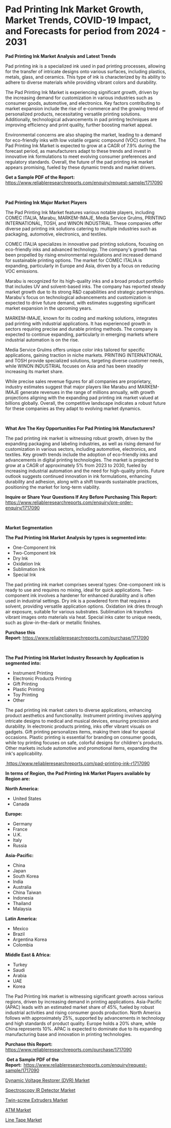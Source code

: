 <p><h1>Pad Printing Ink Market Growth, Market Trends, COVID-19 Impact, and Forecasts for period from 2024 - 2031</h1></p><p><strong>Pad Printing Ink Market Analysis and Latest Trends</strong></p>
<p><p>Pad printing ink is a specialized ink used in pad printing processes, allowing for the transfer of intricate designs onto various surfaces, including plastics, metals, glass, and ceramics. This type of ink is characterized by its ability to adhere to diverse materials while providing vibrant colors and durability.</p><p>The Pad Printing Ink Market is experiencing significant growth, driven by the increasing demand for customization in various industries such as consumer goods, automotive, and electronics. Key factors contributing to market expansion include the rise of e-commerce and the growing trend of personalized products, necessitating versatile printing solutions. Additionally, technological advancements in pad printing techniques are improving efficiency and print quality, further boosting market appeal.</p><p>Environmental concerns are also shaping the market, leading to a demand for eco-friendly inks with low volatile organic compound (VOC) content. The Pad Printing Ink Market is expected to grow at a CAGR of 7.9% during the forecast period, as manufacturers adapt to these trends and invest in innovative ink formulations to meet evolving consumer preferences and regulatory standards. Overall, the future of the pad printing ink market appears promising, fueled by these dynamic trends and market drivers.</p></p>
<p><strong>Get a Sample PDF of the Report:&nbsp;</strong> <a href="https://www.reliableresearchreports.com/enquiry/request-sample/1717090?utm_campaign=1470&utm_medium=2&utm_source=Github&utm_content=ia&utm_term=13102024&utm_id=pad-printing-ink">https://www.reliableresearchreports.com/enquiry/request-sample/1717090</a></p>
<p>&nbsp;</p>
<p><strong>Pad Printing Ink Major Market Players</strong></p>
<p><p>The Pad Printing Ink Market features various notable players, including COMEC ITALIA, Marabu, MARKEM-IMAJE, Media Service Grulms, PRINTING INTERNATIONAL, TOSH, and WINON INDUSTRIAL. These companies offer diverse pad printing ink solutions catering to multiple industries such as packaging, automotive, electronics, and textiles.</p><p>COMEC ITALIA specializes in innovative pad printing solutions, focusing on eco-friendly inks and advanced technology. The company's growth has been propelled by rising environmental regulations and increased demand for sustainable printing options. The market for COMEC ITALIA is expanding, particularly in Europe and Asia, driven by a focus on reducing VOC emissions.</p><p>Marabu is recognized for its high-quality inks and a broad product portfolio that includes UV and solvent-based inks. The company has reported steady market growth due to its strong R&D capabilities and strategic partnerships. Marabu's focus on technological advancements and customization is expected to drive future demand, with estimates suggesting significant market expansion in the upcoming years.</p><p>MARKEM-IMAJE, known for its coding and marking solutions, integrates pad printing with industrial applications. It has experienced growth in sectors requiring precise and durable printing methods. The company is expected to continue expanding, particularly in emerging markets where industrial automation is on the rise.</p><p>Media Service Grulms offers unique color inks tailored for specific applications, gaining traction in niche markets. PRINTING INTERNATIONAL and TOSH provide specialized solutions, targeting diverse customer needs, while WINON INDUSTRIAL focuses on Asia and has been steadily increasing its market share.</p><p>While precise sales revenue figures for all companies are proprietary, industry estimates suggest that major players like Marabu and MARKEM-IMAJE generate revenues in the range of millions annually, with growth projections aligning with the expanding pad printing ink market valued at billions globally. Overall, the competitive landscape indicates a robust future for these companies as they adapt to evolving market dynamics.</p></p>
<p>&nbsp;</p>
<p><strong>What Are The Key Opportunities For Pad Printing Ink Manufacturers?</strong></p>
<p><p>The pad printing ink market is witnessing robust growth, driven by the expanding packaging and labeling industries, as well as rising demand for customization in various sectors, including automotive, electronics, and textiles. Key growth trends include the adoption of eco-friendly inks and advancements in digital printing technologies. The market is projected to grow at a CAGR of approximately 5% from 2023 to 2030, fueled by increasing industrial automation and the need for high-quality prints. Future outlook suggests continued innovation in ink formulations, enhancing durability and adhesion, along with a shift towards sustainable practices, positioning the market for long-term viability.</p></p>
<p><strong>Inquire or Share Your Questions If Any Before Purchasing This Report:</strong> <a href="https://www.reliableresearchreports.com/enquiry/pre-order-enquiry/1717090?utm_campaign=1470&utm_medium=2&utm_source=Github&utm_content=ia&utm_term=13102024&utm_id=pad-printing-ink">https://www.reliableresearchreports.com/enquiry/pre-order-enquiry/1717090</a></p>
<p>&nbsp;</p>
<p><strong>Market Segmentation</strong></p>
<p><strong>The Pad Printing Ink Market Analysis by types is segmented into:</strong></p>
<p><ul><li>One-Component Ink</li><li>Two-Component Ink</li><li>Dry Ink</li><li>Oxidation Ink</li><li>Sublimation Ink</li><li>Special Ink</li></ul></p>
<p><p>The pad printing ink market comprises several types: One-component ink is ready to use and requires no mixing, ideal for quick applications. Two-component ink involves a hardener for enhanced durability and is often used in industrial settings. Dry ink is a powdered form that requires a solvent, providing versatile application options. Oxidation ink dries through air exposure, suitable for various substrates. Sublimation ink transfers vibrant images onto materials via heat. Special inks cater to unique needs, such as glow-in-the-dark or metallic finishes.</p></p>
<p><strong>Purchase this Report:&nbsp;</strong><a href="https://www.reliableresearchreports.com/purchase/1717090?utm_campaign=1470&utm_medium=2&utm_source=Github&utm_content=ia&utm_term=13102024&utm_id=pad-printing-ink">https://www.reliableresearchreports.com/purchase/1717090</a></p>
<p>&nbsp;</p>
<p><strong>The Pad Printing Ink Market Industry Research by Application is segmented into:</strong></p>
<p><ul><li>Instrument Printing</li><li>Electronic Products Printing</li><li>Gift Printing</li><li>Plastic Printing</li><li>Toy Printing</li><li>Other</li></ul></p>
<p><p>The pad printing ink market caters to diverse applications, enhancing product aesthetics and functionality. Instrument printing involves applying intricate designs to medical and musical devices, ensuring precision and durability. In electronic products printing, inks offer vibrant visuals on gadgets. Gift printing personalizes items, making them ideal for special occasions. Plastic printing is essential for branding on consumer goods, while toy printing focuses on safe, colorful designs for children's products. Other markets include automotive and promotional items, expanding the ink's applicability.</p></p>
<p><a href="https://www.reliableresearchreports.com/pad-printing-ink-r1717090?utm_campaign=1470&utm_medium=2&utm_source=Github&utm_content=ia&utm_term=13102024&utm_id=pad-printing-ink">&nbsp;https://www.reliableresearchreports.com/pad-printing-ink-r1717090</a></p>
<p><strong>In terms of Region, the Pad Printing Ink Market Players available by Region are:</strong></p>
<p>
    <p> <strong> North America: </strong>
        <ul>
            <li>United States</li>
            <li>Canada</li>
        </ul>
        </p> 
    <p> <strong> Europe: </strong>
        <ul>
            <li>Germany</li>
            <li>France</li>
            <li>U.K.</li>
            <li>Italy</li>
            <li>Russia</li>
        </ul>
        </p> 
    <p> <strong> Asia-Pacific: </strong>
        <ul>
            <li>China</li>
            <li>Japan</li>
            <li>South Korea</li>
            <li>India</li>
            <li>Australia</li>
            <li>China Taiwan</li>
            <li>Indonesia</li>
            <li>Thailand</li>
            <li>Malaysia</li>
        </ul>
        </p> 
    <p> <strong> Latin America: </strong>
        <ul>
            <li>Mexico</li>
            <li>Brazil</li>
            <li>Argentina Korea</li>
            <li>Colombia</li>
        </ul>
        </p> 
    <p> <strong> Middle East & Africa: </strong>
        <ul>
            <li>Turkey</li>
            <li>Saudi</li>
            <li>Arabia</li>
            <li>UAE</li>
            <li>Korea</li>
        </ul>
    </p>
    </p>
<p><p>The Pad Printing Ink market is witnessing significant growth across various regions, driven by increasing demand in printing applications. Asia-Pacific (APAC) leads with an estimated market share of 45%, fueled by robust industrial activities and rising consumer goods production. North America follows with approximately 25%, supported by advancements in technology and high standards of product quality. Europe holds a 20% share, while China represents 10%. APAC is expected to dominate due to its expanding manufacturing base and innovation in printing technologies.</p></p>
<p><strong>Purchase this Report: </strong><a href="https://www.reliableresearchreports.com/purchase/1717090?utm_campaign=1470&utm_medium=2&utm_source=Github&utm_content=ia&utm_term=13102024&utm_id=pad-printing-ink">https://www.reliableresearchreports.com/purchase/1717090</a></p>
<p>&nbsp;<strong>Get a Sample PDF of the Report:&nbsp;&nbsp;</strong><a href="https://www.reliableresearchreports.com/enquiry/request-sample/1717090?utm_campaign=1470&utm_medium=2&utm_source=Github&utm_content=ia&utm_term=13102024&utm_id=pad-printing-ink">https://www.reliableresearchreports.com/enquiry/request-sample/1717090</a></p>
<p><strong></strong></p>
<p><p><a href="https://www.linkedin.com/pulse/dynamic-voltage-restorer-dvr-market-share-analysis-growth-bslrf?utm_campaign=1470&utm_medium=2&utm_source=Github&utm_content=ia&utm_term=13102024&utm_id=pad-printing-ink">Dynamic Voltage Restorer (DVR) Market</a></p><p><a href="https://www.linkedin.com/pulse/comprehensive-spectroscopy-ir-detector-market-report-segmentation-sookf?utm_campaign=1470&utm_medium=2&utm_source=Github&utm_content=ia&utm_term=13102024&utm_id=pad-printing-ink">Spectroscopy IR Detector Market</a></p><p><a href="https://www.linkedin.com/pulse/global-twin-screw-extruders-market-share-growth-opportunities-39glf?utm_campaign=1470&utm_medium=2&utm_source=Github&utm_content=ia&utm_term=13102024&utm_id=pad-printing-ink">Twin-screw Extruders Market</a></p><p><a href="https://www.linkedin.com/pulse/atm-market-ecosystem-competitive-landscape-strategic-outlook-6rm6f?utm_campaign=1470&utm_medium=2&utm_source=Github&utm_content=ia&utm_term=13102024&utm_id=pad-printing-ink">ATM Market</a></p><p><a href="https://www.linkedin.com/pulse/strategic-market-insights-navigating-global-line-tape-landscape-6dhbf?utm_campaign=1470&utm_medium=2&utm_source=Github&utm_content=ia&utm_term=13102024&utm_id=pad-printing-ink">Line Tape Market</a></p></p>